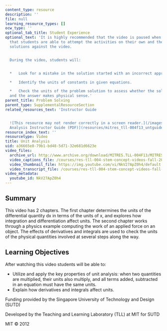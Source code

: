 ```yaml
---
content_type: resource
description: ''
file: null
learning_resource_types: []
ocw_type: ''
optional_tab_title: Student Experience
optional_text: 'It is highly recommended that the video is paused when prompted so
  that students are able to attempt the activities on their own and then check their
  solutions against the video.


  During the video, students will:


  *   Look for a mistake in the solution started with an incorrect approach.

  *   Identify the units of constants in given equations.

  *   Check the units of the problem solution to assess whether the solution is correct
  and the answer makes physical sense.'
parent_title: Problem Solving
parent_type: SupplementalResourceSection
related_resources_text: 'Instructor Guide


  ![This resource may not render correctly in a screen reader.](/images/inacessible.gif)[Unit
  Analysis Instructor Guide (PDF)](resources/mitres_tll-004f13_untguide)'
resource_index_text: ''
resourcetype: Video
title: Unit Analysis
uid: a36665e8-79b1-bd48-5d71-32e681d6623e
video_files:
  archive_url: http://www.archive.org/download/MITRES.TLL-004F13/MITRES_TLL-004F13_unit_analysis_300k.mp4
  video_captions_file: /courses/res-tll-004-stem-concept-videos-fall-2013/992f35ac65bc527b8d424ea28c4bf357_NkV27ApZ0h4.vtt
  video_thumbnail_file: https://img.youtube.com/vi/NkV27ApZ0h4/default.jpg
  video_transcript_file: /courses/res-tll-004-stem-concept-videos-fall-2013/39dd6d7cf85d7f1c017ec2a4aca1316f_NkV27ApZ0h4.pdf
video_metadata:
  youtube_id: NkV27ApZ0h4
---
```


Summary
-------

This video has 2 chapters. The first chapter determines the units of the differential quantity dx in terms of the units of x, and explores how integration and differentiation affect units. The second chapter works through a physics example computing the work of an applied force on an object. The effects of derivatives and integrals are used to check the units of the physical quantities involved at several steps along the way.

Learning Objectives
-------------------

After watching this video students will be able to:

*   Utilize and apply the key properties of unit analysis: when two quantities are multiplied, their units also multiply, and all terms added, subtracted in an equation must have the same units.
*   Explain how derivatives and integrals affect units.

Funding provided by the Singapore University of Technology and Design (SUTD)

Developed by the Teaching and Learning Laboratory (TLL) at MIT for SUTD

MIT © 2012